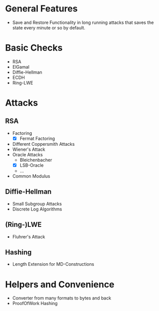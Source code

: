 # General Features
- Save and Restore Functionality in long running attacks that saves the state
  every minute or so by default.

# Basic Checks
- RSA
- ElGamal
- Diffie-Hellman
- ECDH
- Ring-LWE

# Attacks

## RSA
- Factoring
	- [x] Fermat Factoring
- Different Coppersmith Attacks
- Wiener's Attack
- Oracle Attacks
	- Bleichenbacher
	- [x] LSB-Oracle
	- ...
- Common Modulus

## Diffie-Hellman
- Small Subgroup Attacks
- Discrete Log Algorithms

## (Ring-)LWE
- Fluhrer's Attack

## Hashing
- Length Extension for MD-Constructions

# Helpers and Convenience
- Converter from many formats to bytes and back
- ProofOfWork Hashing
